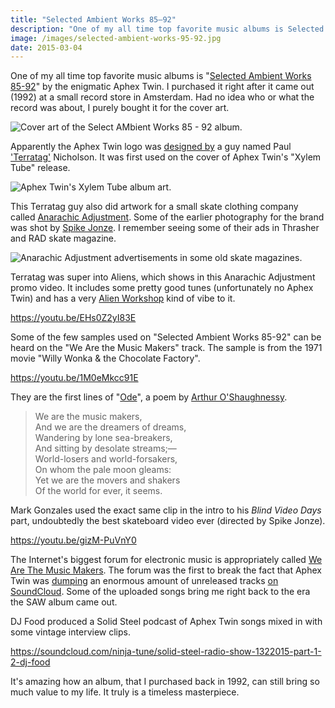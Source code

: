 ```yaml
---
title: "Selected Ambient Works 85–92"
description: "One of my all time top favorite music albums is Selected Ambient Works 85-92 by the enigmatic Aphex Twin."
image: /images/selected-ambient-works-95-92.jpg
date: 2015-03-04
---
```

One of my all time top favorite music albums is "[Selected Ambient Works 85-92](http://www.amazon.com/gp/product/B00DF2AF96?ie=UTF8&camp=213733&creative=393177&creativeASIN=B00DF2AF96&linkCode=shr&tag=thhocr02-20&linkId=OLB7NVA3DYPZXTEF)" by the enigmatic Aphex Twin. I purchased it right after it came out (1992) at a small record store in Amsterdam. Had no idea who or what the record was about, I purely bought it for the cover art.

![Cover art of the Select AMbient Works 85 - 92 album.](/images/selected-ambient-works-95-92.jpg)

Apparently the Aphex Twin logo was [designed by](http://pictograms.blogspot.nl/2007/11/logo-111-aphex-twin.html) a guy named Paul ['Terratag'](http://www.terratag.com/) Nicholson. It was first used on the cover of Aphex Twin's "Xylem Tube" release.

![Aphex Twin's Xylem Tube album art.](/images/xylem-tube.jpg)

This Terratag guy also did artwork for a small skate clothing company called [Anarachic Adjustment](https://en.wikipedia.org/wiki/Anarchic_Adjustment). Some of the earlier photography for the brand was shot by [Spike Jonze](http://www.imdb.com/name/nm0005069/). I remember seeing some of their ads in Thrasher and RAD skate magazine.

![Anarachic Adjustment advertisements in some old skate magazines.](/images/anarchicadjustment-ads.jpg)

Terratag was super into Aliens, which shows in this Anarachic Adjustment promo video. It includes some pretty good tunes (unfortunately no Aphex Twin) and has a very [Alien Workshop](http://www.alienworkshop.com/) kind of vibe to it.

https://youtu.be/EHs0Z2yI83E

Some of the few samples used on "Selected Ambient Works 85-92" can be heard on the "We Are the Music Makers" track. The sample is from the 1971 movie "Willy Wonka & the Chocolate Factory".

https://youtu.be/1M0eMkcc91E

They are the first lines of "[Ode](https://en.wikipedia.org/wiki/Ode_%28poem%29)", a poem by [Arthur O'Shaughnessy](https://en.wikipedia.org/wiki/Arthur_O%27Shaughnessy).

> We are the music makers,  
And we are the dreamers of dreams,  
Wandering by lone sea-breakers,  
And sitting by desolate streams;—  
World-losers and world-forsakers,  
On whom the pale moon gleams:  
Yet we are the movers and shakers  
Of the world for ever, it seems.

Mark Gonzales used the exact same clip in the intro to his *Blind Video Days* part, undoubtedly the best skateboard video ever (directed by Spike Jonze).

https://youtu.be/gizM-PuVnY0

The Internet's biggest forum for electronic music is appropriately called [We Are The Music Makers](http://watmm.com/). The forum was the first to break the fact that Aphex Twin was [dumping](http://www.theguardian.com/music/musicblog/2015/jan/29/aphex-twin-soundcloud-dump-shock-and-delight) an enormous amount of unreleased tracks [on SoundCloud](https://soundcloud.com/user18081971). Some of the uploaded songs bring me right back to the era the SAW album came out.

DJ Food produced a Solid Steel podcast of Aphex Twin songs mixed in with some vintage interview clips.

https://soundcloud.com/ninja-tune/solid-steel-radio-show-1322015-part-1-2-dj-food

It's amazing how an album, that I purchased back in 1992, can still bring so much value to my life. It truly is a timeless masterpiece.
